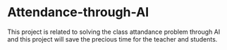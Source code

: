 # Attendance-through-AI
This project is related to  solving the class attandance problem through AI and this project will save the precious time for the teacher and students.
